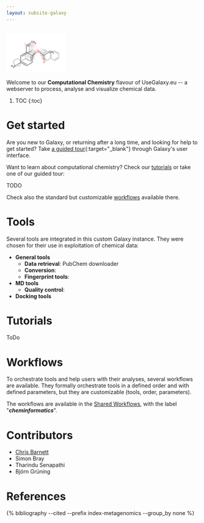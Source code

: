 ```yaml
---
layout: subsite-galaxy
---
```



<br/>
<img src="/assets/media/cheminformatics.png" height="100px" alt="Cheminformatics"/>

Welcome to our **Computational Chemistry** flavour of UseGalaxy.eu -- a webserver to process, analyse and visualize chemical data.


1. TOC
{:toc}


# Get started

Are you new to Galaxy, or returning after a long time, and looking for help to get started? Take [a guided tour](https://cheminformatics.usegalaxy.eu/tours/core.galaxy_ui){:target="_blank"} through Galaxy's user interface.

Want to learn about computational chemistry? Check our [tutorials](#tutorials) or take one of our guided tour:

TODO

Check also the standard but customizable [workflows](#workflows) available there.

# Tools

Several tools are integrated in this custom Galaxy instance. They were chosen for their use in exploitation of chemical data:

- **General tools**
    - **Data retrieval**: PubChem downloader
    - **Conversion**:
    - **Fingerprint tools**:
- **MD tools**
    - **Quality control**:
- **Docking tools**


# Tutorials

ToDo

# Workflows

To orchestrate tools and help users with their analyses, several workflows are available. They formally orchestrate tools in a defined order and with defined parameters, but they are customizable (tools, order, parameters).

The workflows are available in the [Shared Workflows](https://cheminformatics.usegalaxy.eu/workflows/list_published), with the label "***cheminformatics***".

# Contributors

  * [Chris Barnett](https://www.chemistry.uct.ac.za/cem/staff/academic/barnett)
  * Simon Bray
  * Tharindu Senapathi
  * Björn Grüning

# References

{% bibliography --cited --prefix index-metagenomics --group_by none %}
